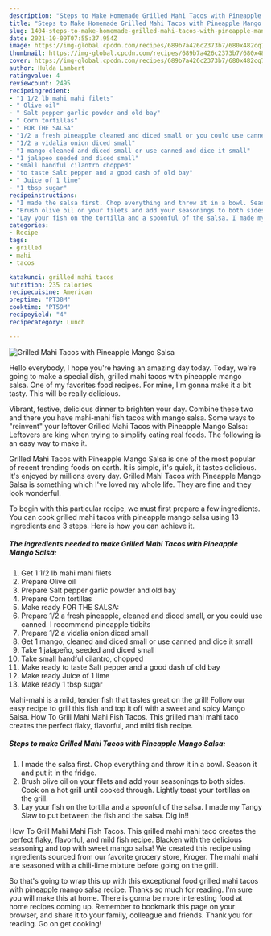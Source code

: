 ```yaml
---
description: "Steps to Make Homemade Grilled Mahi Tacos with Pineapple Mango Salsa"
title: "Steps to Make Homemade Grilled Mahi Tacos with Pineapple Mango Salsa"
slug: 1404-steps-to-make-homemade-grilled-mahi-tacos-with-pineapple-mango-salsa
date: 2021-10-09T07:55:37.954Z
image: https://img-global.cpcdn.com/recipes/689b7a426c2373b7/680x482cq70/grilled-mahi-tacos-with-pineapple-mango-salsa-recipe-main-photo.jpg
thumbnail: https://img-global.cpcdn.com/recipes/689b7a426c2373b7/680x482cq70/grilled-mahi-tacos-with-pineapple-mango-salsa-recipe-main-photo.jpg
cover: https://img-global.cpcdn.com/recipes/689b7a426c2373b7/680x482cq70/grilled-mahi-tacos-with-pineapple-mango-salsa-recipe-main-photo.jpg
author: Hulda Lambert
ratingvalue: 4
reviewcount: 2495
recipeingredient:
- "1 1/2 lb mahi mahi filets"
- " Olive oil"
- " Salt pepper garlic powder and old bay"
- " Corn tortillas"
- " FOR THE SALSA"
- "1/2 a fresh pineapple cleaned and diced small or you could use canned I recommend pineapple tidbits"
- "1/2 a vidalia onion diced small"
- "1 mango cleaned and diced small or use canned and dice it small"
- "1 jalapeo seeded and diced small"
- "small handful cilantro chopped"
- "to taste Salt pepper and a good dash of old bay"
- " Juice of 1 lime"
- "1 tbsp sugar"
recipeinstructions:
- "I made the salsa first. Chop everything and throw it in a bowl. Season it and put it in the fridge."
- "Brush olive oil on your filets and add your seasonings to both sides. Cook on a hot grill until cooked through. Lightly toast your tortillas on the grill."
- "Lay your fish on the tortilla and a spoonful of the salsa. I made my Tangy Slaw to put between the fish and the salsa. Dig in!!"
categories:
- Recipe
tags:
- grilled
- mahi
- tacos

katakunci: grilled mahi tacos 
nutrition: 235 calories
recipecuisine: American
preptime: "PT38M"
cooktime: "PT59M"
recipeyield: "4"
recipecategory: Lunch

---
```



![Grilled Mahi Tacos with Pineapple Mango Salsa](https://img-global.cpcdn.com/recipes/689b7a426c2373b7/680x482cq70/grilled-mahi-tacos-with-pineapple-mango-salsa-recipe-main-photo.jpg)

Hello everybody, I hope you're having an amazing day today. Today, we're going to make a special dish, grilled mahi tacos with pineapple mango salsa. One of my favorites food recipes. For mine, I'm gonna make it a bit tasty. This will be really delicious.

Vibrant, festive, delicious dinner to brighten your day. Combine these two and there you have mahi-mahi fish tacos with mango salsa. Some ways to &#34;reinvent&#34; your leftover Grilled Mahi Tacos with Pineapple Mango Salsa: Leftovers are king when trying to simplify eating real foods. The following is an easy way to make it.

Grilled Mahi Tacos with Pineapple Mango Salsa is one of the most popular of recent trending foods on earth. It is simple, it's quick, it tastes delicious. It's enjoyed by millions every day. Grilled Mahi Tacos with Pineapple Mango Salsa is something which I've loved my whole life. They are fine and they look wonderful.


To begin with this particular recipe, we must first prepare a few ingredients. You can cook grilled mahi tacos with pineapple mango salsa using 13 ingredients and 3 steps. Here is how you can achieve it.

<!--inarticleads1-->

##### The ingredients needed to make Grilled Mahi Tacos with Pineapple Mango Salsa:

1. Get 1 1/2 lb mahi mahi filets
1. Prepare  Olive oil
1. Prepare  Salt pepper garlic powder and old bay
1. Prepare  Corn tortillas
1. Make ready  FOR THE SALSA:
1. Prepare 1/2 a fresh pineapple, cleaned and diced small, or you could use canned. I recommend pineapple tidbits
1. Prepare 1/2 a vidalia onion diced small
1. Get 1 mango, cleaned and diced small or use canned and dice it small
1. Take 1 jalapeño, seeded and diced small
1. Take small handful cilantro, chopped
1. Make ready to taste Salt pepper and a good dash of old bay
1. Make ready  Juice of 1 lime
1. Make ready 1 tbsp sugar


Mahi-mahi is a mild, tender fish that tastes great on the grill! Follow our easy recipe to grill this fish and top it off with a sweet and spicy Mango Salsa. How To Grill Mahi Mahi Fish Tacos. This grilled mahi mahi taco creates the perfect flaky, flavorful, and mild fish recipe. 

<!--inarticleads2-->

##### Steps to make Grilled Mahi Tacos with Pineapple Mango Salsa:

1. I made the salsa first. Chop everything and throw it in a bowl. Season it and put it in the fridge.
1. Brush olive oil on your filets and add your seasonings to both sides. Cook on a hot grill until cooked through. Lightly toast your tortillas on the grill.
1. Lay your fish on the tortilla and a spoonful of the salsa. I made my Tangy Slaw to put between the fish and the salsa. Dig in!!


How To Grill Mahi Mahi Fish Tacos. This grilled mahi mahi taco creates the perfect flaky, flavorful, and mild fish recipe. Blacken with the delicious seasoning and top with sweet mango salsa! We created this recipe using ingredients sourced from our favorite grocery store, Kroger. The mahi mahi are seasoned with a chili-lime mixture before going on the grill. 

So that's going to wrap this up with this exceptional food grilled mahi tacos with pineapple mango salsa recipe. Thanks so much for reading. I'm sure you will make this at home. There is gonna be more interesting food at home recipes coming up. Remember to bookmark this page on your browser, and share it to your family, colleague and friends. Thank you for reading. Go on get cooking!
